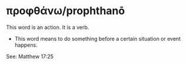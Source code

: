 # προφθάνω/prophthanō
This word is an action. It is a verb.
* This word means to do something before a certain situation or event happens.

See: Matthew 17:25
